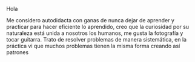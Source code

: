 Hola


Me considero autodidacta con ganas de nunca dejar de aprender y practicar para hacer eficiente lo aprendido, creo que la curiosidad por su naturaleza está unida a nosotros los humanos, me gusta la fotografía y tocar guitarra. Trato de resolver problemas de manera sistemática, en la práctica vi que muchos problemas tienen la misma forma creando así patrones


<!--
**alexbyd/alexbyd** is a ✨ _special_ ✨ repository because its `README.md` (this file) appears on your GitHub profile.

Here are some ideas to get you started:

- 🔭 I’m currently working on ...
- 🌱 I’m currently learning ...
- 👯 I’m looking to collaborate on ...
- 🤔 I’m looking for help with ...
- 💬 Ask me about ...
- 📫 How to reach me: ...
- 😄 Pronouns: ...
- ⚡ Fun fact: ...
-->
